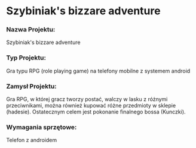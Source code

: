 # Szybiniak's bizzare adventure

### Nazwa Projektu: 

Szybiniak's bizzare adventure

### Typ Projektu: 

Gra typu RPG (role playing game) na telefony mobilne z systemem android

### Zamysł Projektu: 

Gra RPG, w której gracz tworzy postać, walczy w lasku z różnymi przeciwnikami, można również kupować różne przedmioty w sklepie (hadesie). Ostatecznym celem jest pokonanie finalnego bossa (Kunczki).

### Wymagania sprzętowe:

Telefon z androidem
